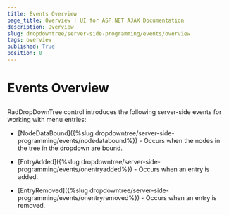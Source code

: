 ```yaml
---
title: Events Overview
page_title: Overview | UI for ASP.NET AJAX Documentation
description: Overview
slug: dropdowntree/server-side-programming/events/overview
tags: overview
published: True
position: 0
---
```


# Events Overview



## 

RadDropDownTree control introduces the following server-side events for working with menu entries:

* [NodeDataBound]({%slug dropdowntree/server-side-programming/events/nodedatabound%}) - Occurs when the nodes in the tree in the dropdown are bound.

* [EntryAdded]({%slug dropdowntree/server-side-programming/events/onentryadded%}) - Occurs when an entry is added.

* [EntryRemoved]({%slug dropdowntree/server-side-programming/events/onentryremoved%}) - Occurs when an entry is removed.
